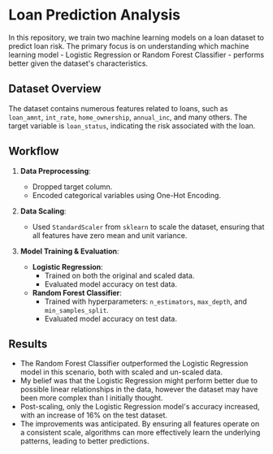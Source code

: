 # Loan Prediction Analysis

In this repository, we train two machine learning models on a loan dataset to predict loan risk. The primary focus is on understanding which machine learning model - Logistic Regression or Random Forest Classifier - performs better given the dataset's characteristics.

## Dataset Overview

The dataset contains numerous features related to loans, such as `loan_amnt`, `int_rate`, `home_ownership`, `annual_inc`, and many others. The target variable is `loan_status`, indicating the risk associated with the loan.

## Workflow

1. **Data Preprocessing**: 
   - Dropped target column.
   - Encoded categorical variables using One-Hot Encoding.
   
2. **Data Scaling**:
   - Used `StandardScaler` from `sklearn` to scale the dataset, ensuring that all features have zero mean and unit variance.
   
3. **Model Training & Evaluation**:
   - **Logistic Regression**:
     - Trained on both the original and scaled data.
     - Evaluated model accuracy on test data.
   - **Random Forest Classifier**:
     - Trained with hyperparameters: `n_estimators`, `max_depth`, and `min_samples_split`.
     - Evaluated model accuracy on test data.

## Results

- The Random Forest Classifier outperformed the Logistic Regression model in
  this scenario, both with scaled and un-scaled data.
- My belief was that the Logistic Regression might perform better due
  to possible linear relationships in the data, however the dataset may have
  been more complex than I initially thought.
- Post-scaling, only the Logistic Regression model's accuracy increased, with
  an increase of 16% on the test dataset. 
- The improvements was anticipated. By ensuring all features operate on a consistent scale, algorithms can more effectively learn the underlying patterns, leading to better predictions.
